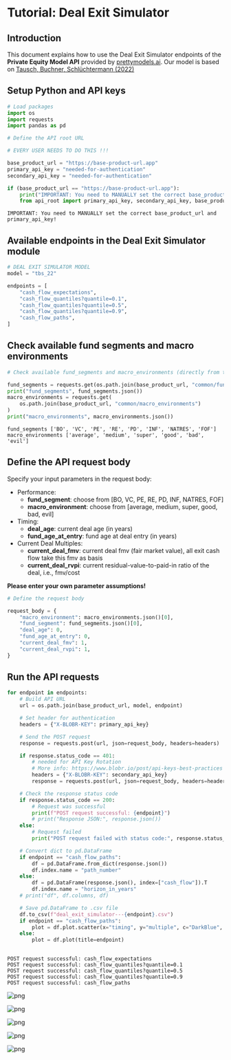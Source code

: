 # Tutorial: Deal Exit Simulator

## Introduction

This document explains how to use the Deal Exit Simulator endpoints of the **Private Equity Model API** provided by [prettymodels.ai](https://prettymodels.ai).
Our model is based on [Tausch, Buchner, Schlüchtermann (2022)](https://doi.org/10.21314/JOR.2022.029)


## Setup Python and API keys


```python
# Load packages
import os
import requests
import pandas as pd
```


```python
# Define the API root URL

# EVERY USER NEEDS TO DO THIS !!!

base_product_url = "https://base-product-url.app"
primary_api_key = "needed-for-authentication"
secondary_api_key = "needed-for-authentication"

if (base_product_url == "https://base-product-url.app"):
    print("IMPORTANT: You need to MANUALLY set the correct base_product_url and primary_api_key!")
    from api_root import primary_api_key, secondary_api_key, base_product_url
```

    IMPORTANT: You need to MANUALLY set the correct base_product_url and primary_api_key!


## Available endpoints in the Deal Exit Simulator module


```python
# DEAL EXIT SIMULATOR MODEL
model = "tbs_22"

endpoints = [
    "cash_flow_expectations",
    "cash_flow_quantiles?quantile=0.1",
    "cash_flow_quantiles?quantile=0.5",
    "cash_flow_quantiles?quantile=0.9",
    "cash_flow_paths",
]
```

## Check available fund segments and macro environments


```python
# Check available fund_segments and macro_environments (directly from the API)

fund_segments = requests.get(os.path.join(base_product_url, "common/fund_segments"))
print("fund_segments", fund_segments.json())
macro_environments = requests.get(
    os.path.join(base_product_url, "common/macro_environments")
)
print("macro_environments", macro_environments.json())
```

    fund_segments ['BO', 'VC', 'PE', 'RE', 'PD', 'INF', 'NATRES', 'FOF']
    macro_environments ['average', 'medium', 'super', 'good', 'bad', 'evil']


## Define the API request body

Specify your input parameters in the request body:

- Performance:
    - **fund_segment**: choose from \[BO, VC, PE, RE, PD, INF, NATRES, FOF\]
    - **macro_environment**: choose from \[average, medium, super, good, bad, evil\]
- Timing:
    - **deal_age**: current deal age (in years)
    - **fund_age_at_entry**: fund age at deal entry (in years)
- Current Deal Multiples:
    - **current_deal_fmv**: current deal fmv (fair market value), all exit cash flow take this fmv as basis
    - **current_deal_rvpi**: current residual-value-to-paid-in ratio of the deal, i.e., fmv/cost

**Please enter your own parameter assumptions!**


```python
# Define the request body

request_body = {
    "macro_environment": macro_environments.json()[0],
    "fund_segment": fund_segments.json()[0],
    "deal_age": 0,
    "fund_age_at_entry": 0,
    "current_deal_fmv": 1,
    "current_deal_rvpi": 1,
}
```

## Run the API requests


```python
for endpoint in endpoints:
    # Build API URL
    url = os.path.join(base_product_url, model, endpoint)

    # Set header for authentication
    headers = {"X-BLOBR-KEY": primary_api_key}

    # Send the POST request
    response = requests.post(url, json=request_body, headers=headers)

    if response.status_code == 401:
        # needed for API Key Rotation
        # More info: https://www.blobr.io/post/api-keys-best-practices
        headers = {"X-BLOBR-KEY": secondary_api_key}
        response = requests.post(url, json=request_body, headers=headers)

    # Check the response status code
    if response.status_code == 200:
        # Request was successful
        print(f"POST request successful: {endpoint}")
        # print("Response JSON:", response.json())
    else:
        # Request failed
        print("POST request failed with status code:", response.status_code)

    # Convert dict to pd.DataFrame
    if endpoint == "cash_flow_paths":
        df = pd.DataFrame.from_dict(response.json())
        df.index.name = "path_number"
    else:
        df = pd.DataFrame(response.json(), index=["cash_flow"]).T
        df.index.name = "horizon_in_years"
    # print("df", df.columns, df)

    # Save pd.DataFrame to .csv file
    df.to_csv(f"deal_exit_simulator---{endpoint}.csv")
    if endpoint == "cash_flow_paths":
        plot = df.plot.scatter(x="timing", y="multiple", c="DarkBlue", title=endpoint)
    else:
        plot = df.plot(title=endpoint)
        
```

    POST request successful: cash_flow_expectations
    POST request successful: cash_flow_quantiles?quantile=0.1
    POST request successful: cash_flow_quantiles?quantile=0.5
    POST request successful: cash_flow_quantiles?quantile=0.9
    POST request successful: cash_flow_paths



    
![png](deal_exit_simulator_files/deal_exit_simulator_13_1.png)
    



    
![png](deal_exit_simulator_files/deal_exit_simulator_13_2.png)
    



    
![png](deal_exit_simulator_files/deal_exit_simulator_13_3.png)
    



    
![png](deal_exit_simulator_files/deal_exit_simulator_13_4.png)
    



    
![png](deal_exit_simulator_files/deal_exit_simulator_13_5.png)
    



```python

```
